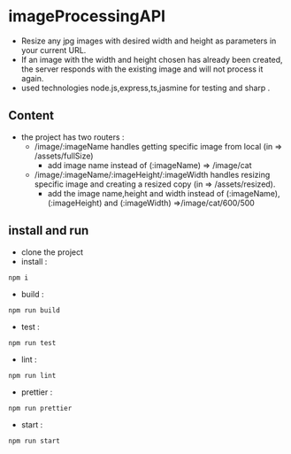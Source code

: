 # imageProcessingAPI

- Resize any jpg images with desired width and height as parameters in your current URL.
- If an image with the width and height chosen has already been created, the server responds with the existing image and will not process it again.
- used technologies node.js,express,ts,jasmine for testing and sharp .


## Content

- the project has two routers :
    - /image/:imageName  handles getting specific image from local (in => /assets/fullSize) 
       - add image name instead of (:imageName) => /image/cat
    -  /image/:imageName/:imageHeight/:imageWidth   handles resizing specific image and creating a resized copy (in => /assets/resized).
       - add the image name,height and width instead of (:imageName),(:imageHeight) and (:imageWidth) =>/image/cat/600/500
       
       
## install and run
 - clone the project
 - install :
 ```node
 npm i
 ```
 - build :
 ```node
 npm run build
 ```
 - test :
 ```node
 npm run test
 ```
 - lint :
 ```node
 npm run lint
 ```
 - prettier :
 ```node
 npm run prettier
 ```
 - start :
 ```node
 npm run start
 ```
 
